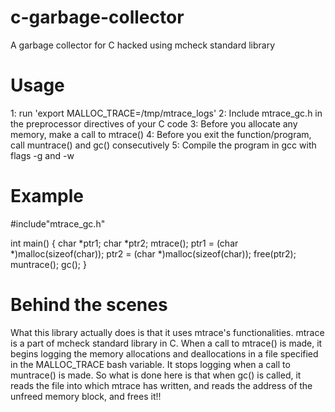 c-garbage-collector
===================

A garbage collector for C hacked using mcheck standard library

Usage
=====
1: run 'export MALLOC_TRACE=/tmp/mtrace_logs'
2: Include mtrace_gc.h in the preprocessor directives of your C code
3: Before you allocate any memory, make a call to mtrace()
4: Before you exit the function/program, call muntrace() and gc() consecutively
5: Compile the program in gcc with flags -g and -w

Example
=======
#include"mtrace_gc.h"

int main() {
   char *ptr1;
   char *ptr2;
   mtrace();
   ptr1 = (char *)malloc(sizeof(char));
   ptr2 = (char *)malloc(sizeof(char));
   free(ptr2);
   muntrace();
   gc();
}

Behind the scenes
=================
What this library actually does is that it uses mtrace's functionalities.
mtrace is a part of mcheck standard library in C. When a call to mtrace() is made, it begins logging the memory allocations and deallocations in a file specified in the MALLOC_TRACE bash variable. It stops logging when a call to muntrace() is made. So what is done here is that when gc() is called, it reads the file into which mtrace has written, and reads the address of the unfreed memory block, and frees it!!